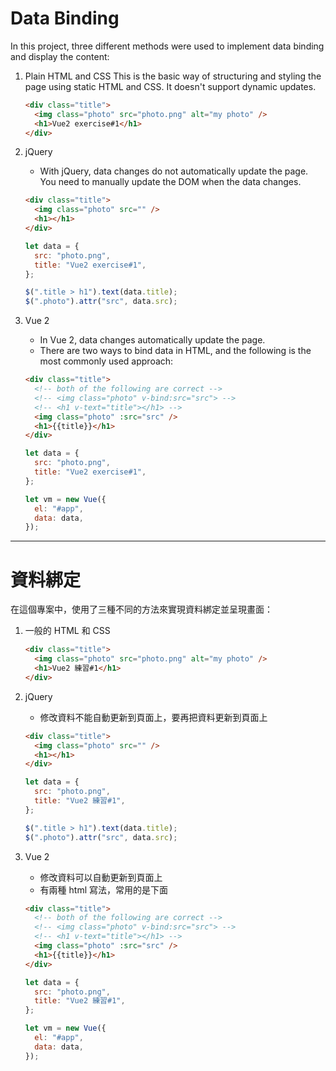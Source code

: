 # Data Binding

In this project, three different methods were used to implement data binding and display the content:

1. Plain HTML and CSS
   This is the basic way of structuring and styling the page using static HTML and CSS. It doesn't support dynamic updates.

   ```html
   <div class="title">
     <img class="photo" src="photo.png" alt="my photo" />
     <h1>Vue2 exercise#1</h1>
   </div>
   ```

2. jQuery

   - With jQuery, data changes do not automatically update the page. You need to manually update the DOM when the data changes.

   ```html
   <div class="title">
     <img class="photo" src="" />
     <h1></h1>
   </div>
   ```

   ```javascript
   let data = {
     src: "photo.png",
     title: "Vue2 exercise#1",
   };

   $(".title > h1").text(data.title);
   $(".photo").attr("src", data.src);
   ```

3. Vue 2

   - In Vue 2, data changes automatically update the page.
   - There are two ways to bind data in HTML, and the following is the most commonly used approach:

   ```html
   <div class="title">
     <!-- both of the following are correct -->
     <!-- <img class="photo" v-bind:src="src"> -->
     <!-- <h1 v-text="title"></h1> -->
     <img class="photo" :src="src" />
     <h1>{{title}}</h1>
   </div>
   ```

   ```javascript
   let data = {
     src: "photo.png",
     title: "Vue2 exercise#1",
   };

   let vm = new Vue({
     el: "#app",
     data: data,
   });
   ```

---

# 資料綁定

在這個專案中，使用了三種不同的方法來實現資料綁定並呈現畫面：

1. 一般的 HTML 和 CSS

   ```html
   <div class="title">
     <img class="photo" src="photo.png" alt="my photo" />
     <h1>Vue2 練習#1</h1>
   </div>
   ```

2. jQuery

   - 修改資料不能自動更新到頁面上，要再把資料更新到頁面上

   ```html
   <div class="title">
     <img class="photo" src="" />
     <h1></h1>
   </div>
   ```

   ```javascript
   let data = {
     src: "photo.png",
     title: "Vue2 練習#1",
   };

   $(".title > h1").text(data.title);
   $(".photo").attr("src", data.src);
   ```

3. Vue 2

   - 修改資料可以自動更新到頁面上
   - 有兩種 html 寫法，常用的是下面

   ```html
   <div class="title">
     <!-- both of the following are correct -->
     <!-- <img class="photo" v-bind:src="src"> -->
     <!-- <h1 v-text="title"></h1> -->
     <img class="photo" :src="src" />
     <h1>{{title}}</h1>
   </div>
   ```

   ```javascript
   let data = {
     src: "photo.png",
     title: "Vue2 練習#1",
   };

   let vm = new Vue({
     el: "#app",
     data: data,
   });
   ```
